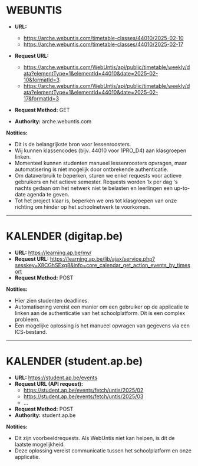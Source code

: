 # WEBUNTIS
- **URL:**
    - https://arche.webuntis.com/timetable-classes/44010/2025-02-10
    - https://arche.webuntis.com/timetable-classes/44010/2025-02-17

- **Request URL:**
    - https://arche.webuntis.com/WebUntis/api/public/timetable/weekly/data?elementType=1&elementId=44010&date=2025-02-10&formatId=3
    - https://arche.webuntis.com/WebUntis/api/public/timetable/weekly/data?elementType=1&elementId=44010&date=2025-02-17&formatId=3

- **Request Method:** GET
- **Authority:** arche.webuntis.com

**Notities:**
- Dit is de belangrijkste bron voor lessenroosters.
- Wij kunnen klassencodes (bijv. 44010 voor 1PRO_D4) aan klasgroepen linken.
- Momenteel kunnen studenten manueel lessenroosters opvragen, maar automatisering is niet mogelijk door ontbrekende authenticatie.
- Om dataverbruik te beperken, sturen we enkel requests voor actieve gebruikers en het actieve semester. Requests worden 1x per dag 's nachts gedaan om het netwerk niet te belasten en leerlingen een up-to-date agenda te geven.
- Tot het project klaar is, beperken we ons tot klasgroepen van onze richting om hinder op het schoolnetwerk te voorkomen.

---

# KALENDER (digitap.be)
- **URL:** https://learning.ap.be/my/
- **Request URL:** https://learning.ap.be/lib/ajax/service.php?sesskey=X8CGhSExg8&info=core_calendar_get_action_events_by_timesort
- **Request Method:** POST

**Notities:**
- Hier zien studenten deadlines.
- Automatisering vereist een manier om een gebruiker op de applicatie te linken aan de authenticatie van het schoolplatform. Dit is een complex probleem.
- Een mogelijke oplossing is het manueel opvragen van gegevens via een ICS-bestand.

---

# KALENDER (student.ap.be)
- **URL:** https://student.ap.be/events
- **Request URL (API request):**
    - https://student.ap.be/events/fetch/untis/2025/02
    - https://student.ap.be/events/fetch/untis/2025/03
    - ...
- **Request Method:** POST
- **Authority:** student.ap.be

**Notities:**
- Dit zijn voorbeeldrequests. Als WebUntis niet kan helpen, is dit de laatste mogelijkheid.
- Deze oplossing vereist communicatie tussen het schoolplatform en onze applicatie.  